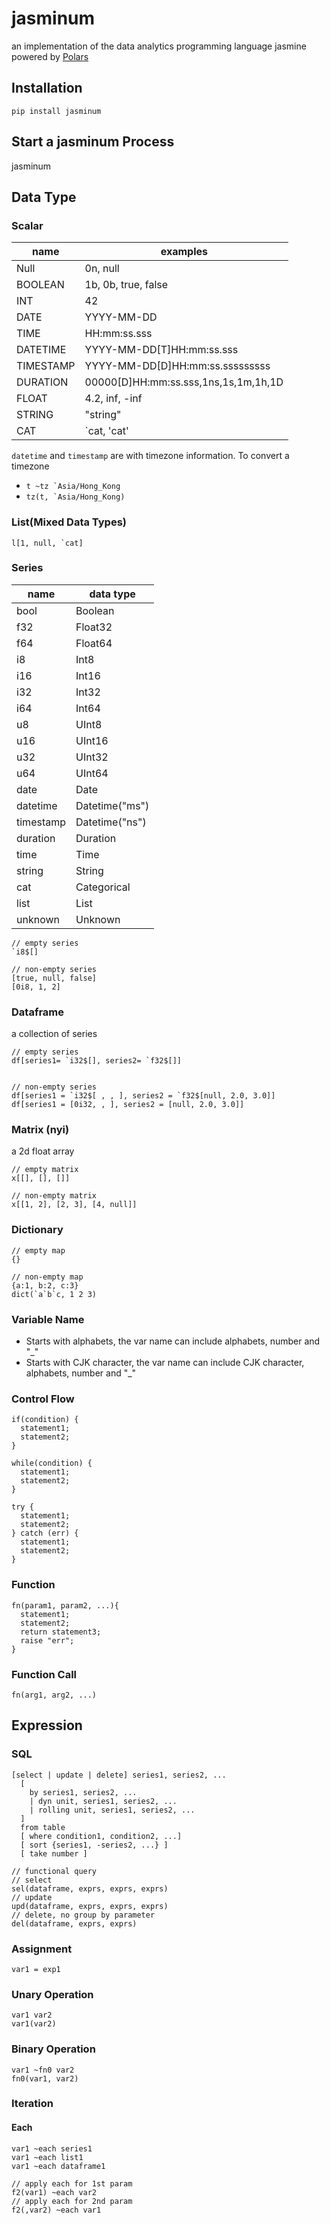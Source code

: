 # jasminum

an implementation of the data analytics programming language jasmine powered by [Polars](https://pola.rs/)

## Installation

```
pip install jasminum
```

## Start a jasminum Process

jasminum

## Data Type

### Scalar

| name      | examples                             |
| --------- | ------------------------------------ |
| Null      | 0n, null                             |
| BOOLEAN   | 1b, 0b, true, false                  |
| INT       | 42                                   |
| DATE      | YYYY-MM-DD                           |
| TIME      | HH:mm:ss.sss                         |
| DATETIME  | YYYY-MM-DD[T]HH:mm:ss.sss            |
| TIMESTAMP | YYYY-MM-DD[D]HH:mm:ss.sssssssss      |
| DURATION  | 00000[D]HH:mm:ss.sss,1ns,1s,1m,1h,1D |
| FLOAT     | 4.2, inf, -inf                       |
| STRING    | "string"                             |
| CAT       | `cat, 'cat'                          |

`datetime` and `timestamp` are with timezone information. To convert a timezone

- `` t ~tz `Asia/Hong_Kong ``
- `` tz(t, `Asia/Hong_Kong) ``

### List(Mixed Data Types)

```
l[1, null, `cat]
```

### Series

| name      | data type      |
| --------- | -------------- |
| bool      | Boolean        |
| f32       | Float32        |
| f64       | Float64        |
| i8        | Int8           |
| i16       | Int16          |
| i32       | Int32          |
| i64       | Int64          |
| u8        | UInt8          |
| u16       | UInt16         |
| u32       | UInt32         |
| u64       | UInt64         |
| date      | Date           |
| datetime  | Datetime("ms") |
| timestamp | Datetime("ns") |
| duration  | Duration       |
| time      | Time           |
| string    | String         |
| cat       | Categorical    |
| list      | List           |
| unknown   | Unknown        |

```
// empty series
`i8$[]

// non-empty series
[true, null, false]
[0i8, 1, 2]
```

### Dataframe

a collection of series

```
// empty series
df[series1= `i32$[], series2= `f32$[]]


// non-empty series
df[series1 = `i32$[ , , ], series2 = `f32$[null, 2.0, 3.0]]
df[series1 = [0i32, , ], series2 = [null, 2.0, 3.0]]
```

### Matrix (nyi)

a 2d float array

```
// empty matrix
x[[], [], []]

// non-empty matrix
x[[1, 2], [2, 3], [4, null]]
```

### Dictionary

```
// empty map
{}

// non-empty map
{a:1, b:2, c:3}
dict(`a`b`c, 1 2 3)
```

### Variable Name

- Starts with alphabets, the var name can include alphabets, number and "\_"
- Starts with CJK character, the var name can include CJK character, alphabets, number and "\_"

### Control Flow

```
if(condition) {
  statement1;
  statement2;
}

while(condition) {
  statement1;
  statement2;
}

try {
  statement1;
  statement2;
} catch (err) {
  statement1;
  statement2;
}

```

### Function

```
fn(param1, param2, ...){
  statement1;
  statement2;
  return statement3;
  raise "err";
}
```

### Function Call

```
fn(arg1, arg2, ...)
```

## Expression

### SQL

```
[select | update | delete] series1, series2, ...
  [
    by series1, series2, ...
    | dyn unit, series1, series2, ...
    | rolling unit, series1, series2, ...
  ]
  from table
  [ where condition1, condition2, ...]
  [ sort {series1, -series2, ...} ]
  [ take number ]

// functional query
// select
sel(dataframe, exprs, exprs, exprs)
// update
upd(dataframe, exprs, exprs, exprs)
// delete, no group by parameter
del(dataframe, exprs, exprs)
```

### Assignment

```
var1 = exp1
```

### Unary Operation

```
var1 var2
var1(var2)
```

### Binary Operation

```
var1 ~fn0 var2
fn0(var1, var2)
```

### Iteration

#### Each

```
var1 ~each series1
var1 ~each list1
var1 ~each dataframe1

// apply each for 1st param
f2(var1) ~each var2
// apply each for 2nd param
f2(,var2) ~each var1
```
